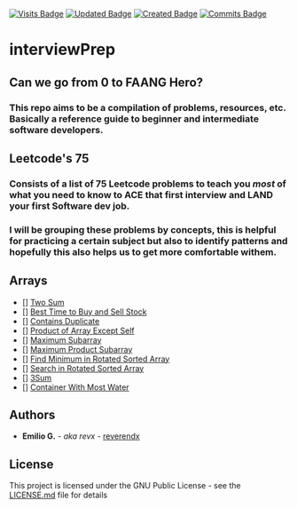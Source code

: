 [![Visits Badge](https://badges.pufler.dev/visits/reverendx/interviewPrep)](https://badges.pufler.dev)
[![Updated Badge](https://badges.pufler.dev/updated/reverendx/interviewPrep)](https://badges.pufler.dev)
[![Created Badge](https://badges.pufler.dev/created/reverendx/interviewPrep)](https://badges.pufler.dev)
[![Commits Badge](https://badges.pufler.dev/commits/monthly/reverendx)](https://badges.pufler.dev)


# interviewPrep
## Can we go from 0 to FAANG Hero?
### This repo aims to be a compilation of problems, resources, etc. Basically a reference guide to beginner and intermediate software developers.


## Leetcode's 75
### Consists of a list of 75 Leetcode problems to teach you *most* of what you need to know to ACE that first interview and LAND your first Software dev job.

### I will be grouping these problems by concepts, this is helpful for practicing a certain subject but also to identify patterns and hopefully this also helps us to get more comfortable withem.
 
## Arrays

- [] [Two Sum](https://leetcode.com/problems/two-sum/)
- [] [Best Time to Buy and Sell Stock](https://leetcode.com/problems/best-time-to-buy-and-sell-stock/)
- [] [Contains Duplicate](https://leetcode.com/problems/contains-duplicate/)
- [] [Product of Array Except Self](https://leetcode.com/problems/product-of-array-except-self/)
- [] [Maximum Subarray](https://leetcode.com/problems/maximum-subarray/)
- [] [Maximum Product Subarray](https://leetcode.com/problems/maximum-product-subarray/)
- [] [Find Minimum in Rotated Sorted Array](https://leetcode.com/problems/find-minimum-in-rotated-sorted-array/)
- [] [Search in Rotated Sorted Array](https://leetcode.com/problems/search-in-rotated-sorted-array/)
- [] [3Sum](https://leetcode.com/problems/3sum/)
- [] [Container With Most Water](https://leetcode.com/problems/container-with-most-water/)


## Authors

* **Emilio G.** - *aka revx* - [reverendx](https://github.com/reverendx)

## License

This project is licensed under the GNU Public License - see the [LICENSE.md](LICENSE.md) file for details
